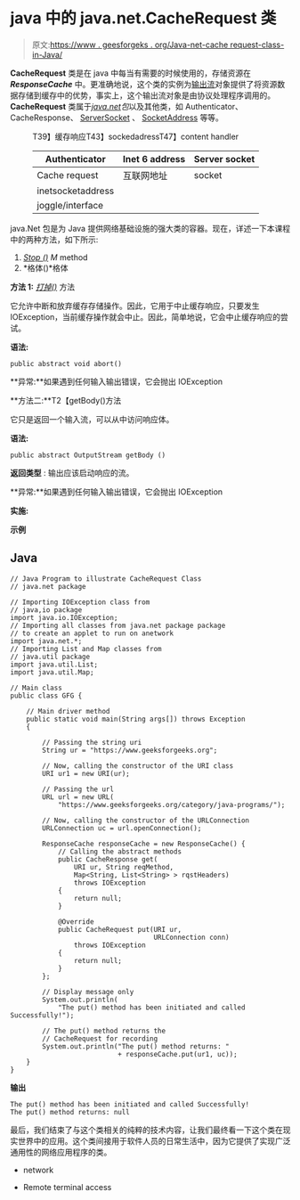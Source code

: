 # java 中的 java.net.CacheRequest 类

> 原文:[https://www . geesforgeks . org/Java-net-cache request-class-in-Java/](https://www.geeksforgeeks.org/java-net-cacherequest-class-in-java/)

**CacheRequest** 类是在 java 中每当有需要的时候使用的，存储资源在 ***ResponseCache*** 中。更准确地说，这个类的实例为[输出流](https://www.geeksforgeeks.org/java-io-outputstream-class-java/)对象提供了将资源数据存储到缓存中的优势，事实上，这个输出流对象是由协议处理程序调用的。 **CacheRequest** 类属于[*java.net*](https://www.geeksforgeeks.org/java-net-urldecoder-class-java/)*包*以及其他类，如 Authenticator、CacheResponse、 [ServerSocket](https://www.geeksforgeeks.org/socket-programming-in-java/) 、 [SocketAddress](https://www.geeksforgeeks.org/java-net-inetsocketaddress-class-java/) 等等。

<figure class="table">T39】缓存响应T43】sockedadressT47】content handler

| Authenticator | Inet 6 address | Server socket |
| --- | --- | --- |
| Cache request | 互联网地址 | socket |
| inetsocketaddress |
| joggle/interface |

</figure>

java.Net 包是为 Java 提供网络基础设施的强大类的容器。现在，详述一下本课程中的两种方法，如下所示:

1.  [*Stop ()*](https://www.geeksforgeeks.org/understanding-exit-abort-and-assert/) *M* method
2.  *格体()*格体

**方法 1:** [*打掉()*](https://www.geeksforgeeks.org/understanding-exit-abort-and-assert/) 方法

它允许中断和放弃缓存存储操作。因此，它用于中止缓存响应，只要发生 IOException，当前缓存操作就会中止。因此，简单地说，它会中止缓存响应的尝试。

**语法:**

```
public abstract void abort()
```

**异常:**如果遇到任何输入输出错误，它会抛出 IOException

**方法二:**T2【getBody()方法

它只是返回一个输入流，可以从中访问响应体。

**语法:**

```
public abstract OutputStream getBody ()
```

**返回类型** : 输出应该启动响应的流。

**异常:**如果遇到任何输入输出错误，它会抛出 IOException

**实施:**

**示例**

## Java

```
// Java Program to illustrate CacheRequest Class
// java.net package

// Importing IOException class from
// java,io package
import java.io.IOException;
// Importing all classes from java.net package package
// to create an applet to run on anetwork
import java.net.*;
// Importing List and Map classes from
// java.util package
import java.util.List;
import java.util.Map;

// Main class
public class GFG {

    // Main driver method
    public static void main(String args[]) throws Exception
    {

        // Passing the string uri
        String ur = "https://www.geeksforgeeks.org";

        // Now, calling the constructor of the URI class
        URI ur1 = new URI(ur);

        // Passing the url
        URL url = new URL(
            "https://www.geeksforgeeks.org/category/java-programs/");

        // Now, calling the constructor of the URLConnection
        URLConnection uc = url.openConnection();

        ResponseCache responseCache = new ResponseCache() {
            // Calling the abstract methods
            public CacheResponse get(
                URI ur, String reqMethod,
                Map<String, List<String> > rqstHeaders)
                throws IOException
            {
                return null;
            }

            @Override
            public CacheRequest put(URI ur,
                                    URLConnection conn)
                throws IOException
            {
                return null;
            }
        };

        // Display message only
        System.out.println(
            "The put() method has been initiated and called Successfully!");

        // The put() method returns the
        // CacheRequest for recording
        System.out.println("The put() method returns: "
                           + responseCache.put(ur1, uc));
    }
}
```

**输出**

```
The put() method has been initiated and called Successfully!
The put() method returns: null
```

最后，我们结束了与这个类相关的纯粹的技术内容，让我们最终看一下这个类在现实世界中的应用。这个类间接用于软件人员的日常生活中，因为它提供了实现广泛通用性的网络应用程序的类。

*   network

*   Remote terminal access